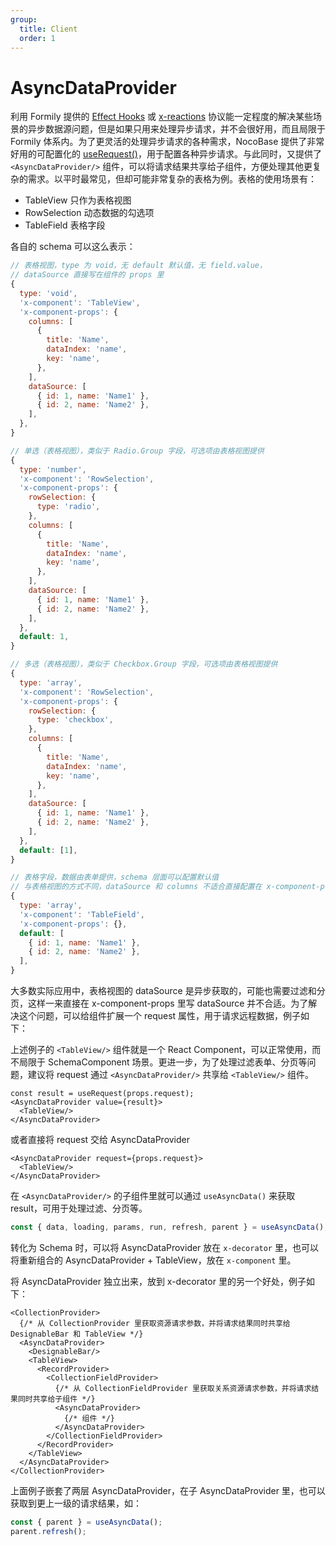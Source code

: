 ```yaml
---
group:
  title: Client
  order: 1
---
```


# AsyncDataProvider

利用 Formily 提供的 [Effect Hooks](https://core.formilyjs.org/zh-CN/api/entry/form-effect-hooks) 或 [x-reactions](https://react.formilyjs.org/zh-CN/api/shared/schema#schemareactions) 协议能一定程度的解决某些场景的异步数据源问题，但是如果只用来处理异步请求，并不会很好用，而且局限于 Formily 体系内。为了更灵活的处理异步请求的各种需求，NocoBase 提供了非常好用的可配置化的 [useRequest()](api-client#userequest)，用于配置各种异步请求。与此同时，又提供了 `<AsyncDataProvider/>` 组件，可以将请求结果共享给子组件，方便处理其他更复杂的需求。以平时最常见，但却可能非常复杂的表格为例。表格的使用场景有：

- TableView 只作为表格视图
- RowSelection 动态数据的勾选项
- TableField 表格字段

各自的 schema 可以这么表示：

```js
// 表格视图，type 为 void，无 default 默认值，无 field.value，
// dataSource 直接写在组件的 props 里
{
  type: 'void',
  'x-component': 'TableView',
  'x-component-props': {
    columns: [
      {
        title: 'Name',
        dataIndex: 'name',
        key: 'name',
      },
    ],
    dataSource: [
      { id: 1, name: 'Name1' },
      { id: 2, name: 'Name2' },
    ],
  },
}

// 单选（表格视图），类似于 Radio.Group 字段，可选项由表格视图提供
{
  type: 'number',
  'x-component': 'RowSelection',
  'x-component-props': {
    rowSelection: {
      type: 'radio',
    },
    columns: [
      {
        title: 'Name',
        dataIndex: 'name',
        key: 'name',
      },
    ],
    dataSource: [
      { id: 1, name: 'Name1' },
      { id: 2, name: 'Name2' },
    ],
  },
  default: 1,
}

// 多选（表格视图），类似于 Checkbox.Group 字段，可选项由表格视图提供
{
  type: 'array',
  'x-component': 'RowSelection',
  'x-component-props': {
    rowSelection: {
      type: 'checkbox',
    },
    columns: [
      {
        title: 'Name',
        dataIndex: 'name',
        key: 'name',
      },
    ],
    dataSource: [
      { id: 1, name: 'Name1' },
      { id: 2, name: 'Name2' },
    ],
  },
  default: [1],
}

// 表格字段，数据由表单提供，schema 层面可以配置默认值
// 与表格视图的方式不同，dataSource 和 columns 不适合直接配置在 x-component-props 里，怎么处理先忽略。
{
  type: 'array',
  'x-component': 'TableField',
  'x-component-props': {},
  default: [
    { id: 1, name: 'Name1' },
    { id: 2, name: 'Name2' },
  ],
}
```

大多数实际应用中，表格视图的 dataSource 是异步获取的，可能也需要过滤和分页，这样一来直接在 x-component-props 里写 dataSource 并不合适。为了解决这个问题，可以给组件扩展一个 request 属性，用于请求远程数据，例子如下：

<code src="./demos/demo2.tsx"></code>

上述例子的 `<TableView/>` 组件就是一个 React Component，可以正常使用，而不局限于 SchemaComponent 场景。更进一步，为了处理过滤表单、分页等问题，建议将 request 通过 `<AsyncDataProvider/>` 共享给 `<TableView/>` 组件。

```tsx | pure
const result = useRequest(props.request);
<AsyncDataProvider value={result}>
  <TableView/>
</AsyncDataProvider>
```

或者直接将 request 交给 AsyncDataProvider

```tsx | pure
<AsyncDataProvider request={props.request}>
  <TableView/>
</AsyncDataProvider>
```

在 `<AsyncDataProvider/>` 的子组件里就可以通过 `useAsyncData()` 来获取 result，可用于处理过滤、分页等。

```ts
const { data, loading, params, run, refresh, parent } = useAsyncData();
```

转化为 Schema 时，可以将 AsyncDataProvider 放在 `x-decorator` 里，也可以将重新组合的 AsyncDataProvider + TableView，放在 `x-component` 里。

<code src="./demos/demo3.tsx"></code>

将 AsyncDataProvider 独立出来，放到 x-decorator 里的另一个好处，例子如下：

```tsx | pure
<CollectionProvider>
  {/* 从 CollectionProvider 里获取资源请求参数，并将请求结果同时共享给 DesignableBar 和 TableView */}
  <AsyncDataProvider>
    <DesignableBar/>
    <TableView>
      <RecordProvider>
        <CollectionFieldProvider>
          {/* 从 CollectionFieldProvider 里获取关系资源请求参数，并将请求结果同时共享给子组件 */}
          <AsyncDataProvider>
            {/* 组件 */}
          </AsyncDataProvider>
        </CollectionFieldProvider>
      </RecordProvider>
    </TableView>
  </AsyncDataProvider>
</CollectionProvider>
```

上面例子嵌套了两层 AsyncDataProvider，在子 AsyncDataProvider 里，也可以获取到更上一级的请求结果，如：

```ts
const { parent } = useAsyncData();
parent.refresh();
```
